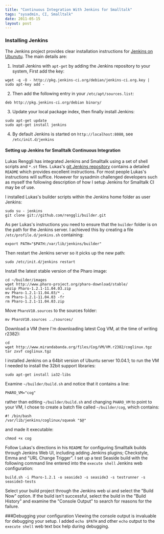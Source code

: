 ```yaml
---
title: "Continuous Integration With Jenkins for Smalltalk"
tags: "sysadmin, CI, Smalltalk"
date: 2011-05-15
layout: post
---
```

### Installing Jenkins
The Jenkins project provides clear installation instructions for [Jenkins on Ubunutu](http://pkg.jenkins-ci.org/debian/). The main details are:

1) Install Jenkins with `apt-get` by adding the Jenkins repository to your system, First add the key:
```
wget -q -O - http://pkg.jenkins-ci.org/debian/jenkins-ci.org.key | sudo apt-key add -
```
2) Then add the following entry in your `/etc/apt/sources.list`:
```
deb http://pkg.jenkins-ci.org/debian binary/
```
3) Update your local package index, then finally install Jenkins:
```
sudo apt-get update
sudo apt-get install jenkins
```
4) By default Jenkins is started on `http://localhost:8080`, see `/etc/init.d/jenkins`

#### Setting up Jenkins for Smalltalk Continuous Integration
Lukas Renggli has integrated Jenkins and Smalltalk using a set of shell scripts and `*.st` files.  Lukas's [git Jenkins repository](https://github.com/renggli/builder) contains a detailed `README` which provides excellent instructions. For most people Lukas's instructions will suffice. However for sysadmin challenged developers such as myself the following description of how I setup Jenkins for Smalltalk CI may be of use.  

I installed Lukas's builder scripts within the Jenkins home folder as user Jenkins:
```
sudo su - jenkins
git clone git://github.com/renggli/builder.git
```

As per Lukas's instructions you need to ensure that the `builder` folder is on the path for the Jenkins server. I achieved this by creating a file `/etc/profile.d/jenkins.sh` containing:
```
export PATH="$PATH:/var/lib/jenkins/builder"
```

Then restart the Jenkins server so it picks up the new path:
```
sudo /etc/init.d/jenkins restart
```

Install the latest stable version of the Pharo image:
```
cd ~/builder/images
wget http://www.pharo-project.org/pharo-download/stable/
unzip Pharo-1.2.1-11.04.03.zip
mv Pharo-1.2.1-11.04.03/* .
rm Pharo-1.2.1-11.04.03 -fr
rm Pharo-1.2.1-11.04.03.zip
```

Move `PharoV10.sources` to the sources folder:
```
mv PharoV10.sources ../sources/
```

Download a VM (here I'm downloading latest Cog VM, at the time of writing r2382):
```
cd
wget http://www.mirandabanda.org/files/Cog/VM/VM.r2382/coglinux.tgz
tar zxvf coglinux.tgz
```

I installed Jenkins on a 64bit version of Ubuntu server 10.04.1; to run the VM I needed to install the 32bit support libraries:
```
sudo apt-get install ia32-libs
```

Examine `~/builder/build.sh` and notice that it contains a line:
```
PHARO_VM="cog"
```
rather than editing `~/builder/build.sh` and changing `PHARO_VM` to point to your VM, I chose to create a batch file called `~/builder/cog`, which contains:

```
#! /bin/bash
/var/lib/jenkins/coglinux/squeak "$@"
```

and made it executable:
```
chmod +x cog
```

Follow Lukas's directions in his `README` for configuring Smalltalk builds through Jenkins Web UI, including adding Jenkins plugins; Checkstyle, Emma and "URL Change Trigger". I set up a test Seaside build with the following command line entered into the `execute shell` Jenkins web configuration:
```
build.sh -i Pharo-1.2.1 -o seaside3 -s seaside3 -s testrunner -s seaside3-tests
```

Select your build project through the Jenkins web ui and select the "Build Now" option. If the build isn't successful, select the build in the "Build History" and examine the "Console Output" to search for reasons for the failure.

###Debugging your configuration
Viewing the console output is invaluable for debugging your setup. I added `echo $PATH` and other `echo` output to the `execute shell` web text box help during debugging.
